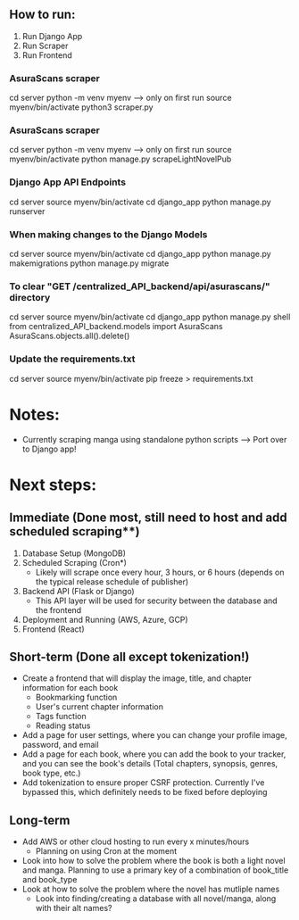 ## How to run:
1. Run Django App
2. Run Scraper
3. Run Frontend

### AsuraScans scraper
cd server
python -m venv myenv --> only on first run
source myenv/bin/activate
python3 scraper.py

### AsuraScans scraper
cd server
python -m venv myenv --> only on first run
source myenv/bin/activate
python manage.py scrapeLightNovelPub

### Django App API Endpoints
cd server
source myenv/bin/activate
cd django_app
python manage.py runserver

### When making changes to the Django Models
cd server
source myenv/bin/activate
cd django_app
python manage.py makemigrations
python manage.py migrate

### To clear "GET /centralized_API_backend/api/asurascans/" directory
cd server
source myenv/bin/activate
cd django_app
python manage.py shell
from centralized_API_backend.models import AsuraScans
AsuraScans.objects.all().delete()

### Update the requirements.txt
cd server
source myenv/bin/activate
pip freeze > requirements.txt

# Notes:
- Currently scraping manga using standalone python scripts --> Port over to Django app!

# Next steps:

## Immediate (Done most, still need to host and add scheduled scraping**)
1. Database Setup (MongoDB)
2. Scheduled Scraping (Cron*)
    - Likely will scrape once every hour, 3 hours, or 6 hours (depends on the typical release schedule of publisher)
3. Backend API (Flask or Django)
    - This API layer will be used for security between the database and the frontend
4. Deployment and Running (AWS, Azure, GCP)
5. Frontend (React)

## Short-term (Done all except tokenization!)
- Create a frontend that will display the image, title, and chapter information for each book
    - Bookmarking function
    - User's current chapter information
    - Tags function
    - Reading status
- Add a page for user settings, where you can change your profile image, password, and email
- Add a page for each book, where you can add the book to your tracker,
and you can see the book's details (Total chapters, synopsis, genres, book type, etc.) 
- Add tokenization to ensure proper CSRF protection. Currently I've bypassed this, which definitely needs to be fixed before deploying

## Long-term
- Add AWS or other cloud hosting to run every x minutes/hours
    - Planning on using Cron at the moment
- Look into how to solve the problem where the book is both a light novel and manga. Planning to use a primary key of a combination of book_title and book_type
- Look at how to solve the problem where the novel has mutliple names
    - Look into finding/creating a database with all novel/manga, along with their alt names?